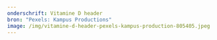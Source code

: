 ```yaml
---
onderschrift: Vitamine D header
bron: "Pexels: Kampus Productions"
image: /img/vitamine-d-header-pexels-kampus-production-805405.jpeg
---
```

